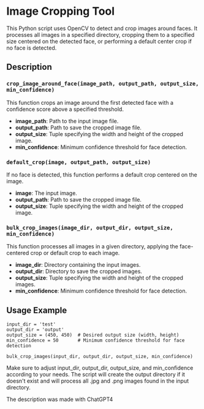 # Image Cropping Tool

This Python script uses OpenCV to detect and crop images around faces. It processes all images in a specified directory, cropping them to a specified size centered on the detected face, or performing a default center crop if no face is detected.

## Description

### `crop_image_around_face(image_path, output_path, output_size, min_confidence)`
This function crops an image around the first detected face with a confidence score above a specified threshold.
- **image_path**: Path to the input image file.
- **output_path**: Path to save the cropped image file.
- **output_size**: Tuple specifying the width and height of the cropped image.
- **min_confidence**: Minimum confidence threshold for face detection.

### `default_crop(image, output_path, output_size)`
If no face is detected, this function performs a default crop centered on the image.
- **image**: The input image.
- **output_path**: Path to save the cropped image file.
- **output_size**: Tuple specifying the width and height of the cropped image.

### `bulk_crop_images(image_dir, output_dir, output_size, min_confidence)`
This function processes all images in a given directory, applying the face-centered crop or default crop to each image.
- **image_dir**: Directory containing the input images.
- **output_dir**: Directory to save the cropped images.
- **output_size**: Tuple specifying the width and height of the cropped images.
- **min_confidence**: Minimum confidence threshold for face detection.


## Usage Example
```
input_dir = 'test'
output_dir = 'output'
output_size = (450, 450)  # Desired output size (width, height)
min_confidence = 50       # Minimum confidence threshold for face detection

bulk_crop_images(input_dir, output_dir, output_size, min_confidence)
```


Make sure to adjust input_dir, output_dir, output_size, and min_confidence according to your needs. The script will create the output directory if it doesn't exist and will process all .jpg and .png images found in the input directory.


The description was made with ChatGPT4
